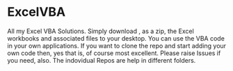 # ExcelVBA
All my Excel VBA Solutions. Simply download , as a zip, the Excel workbooks and associated files to your desktop. You can use the VBA code in your own applications. If you want to clone the repo and start adding your own code then, yes that is, of course most excellent. Please raise Issues if you need, also. The indovidual Repos are help in different folders.
